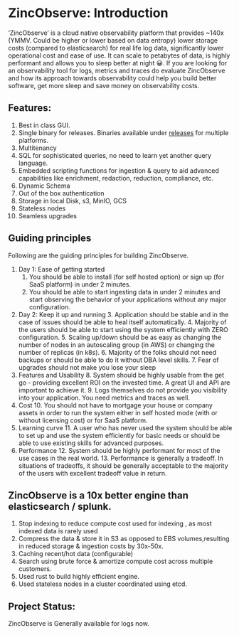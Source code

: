 # ZincObserve: Introduction

‘ZincObserve’ is a cloud native observability platform that provides ~140x (YMMV. Could be higher or lower based on data entropy) lower storage costs (compared to elasticsearch) for real life log data, significantly lower operational cost and ease of use. It can scale to petabytes of data, is highly performant and allows you to sleep better at night 😀. If you are looking for an observability tool for logs, metrics and traces do evaluate ZincObserve and how its approach towards observability could help you build better software, get more sleep and save money on observability costs.

## Features:
1. Best in class GUI.
1. Single binary for releases. Binaries available under [releases](https://github.com/zinclabs/zincobserve/releases) for multiple platforms.
1. Multitenancy
1. SQL for sophisticated queries, no need to learn yet another query language.
1. Embedded scripting functions for ingestion & query to aid advanced capabilities like enrichment, redaction, reduction, compliance, etc.
1. Dynamic Schema
1. Out of the box authentication
1. Storage in local Disk, s3, MinIO, GCS
1. Stateless nodes
1. Seamless upgrades

## Guiding principles

Following are the guiding principles for building ZincObserve.

1. Day 1: Ease of getting started
    1. You should be able to install (for self hosted option) or sign up (for SaaS platform) in under 2 minutes.
    2. You should be able to start ingesting data in under 2 minutes and start observing the behavior of your applications without any major configuration.
2. Day 2: Keep it up and running
    3. Application should be stable and in the case of issues should be able to heal itself automatically.
    4. Majority of the users should be able to start using the system efficiently with ZERO configuration.
    5. Scaling up/down should be as easy as changing the number of nodes in an autoscaling group (in AWS) or changing the number of replicas (in k8s).
    6. Majority of the folks should not need backups or should be able to do it without DBA level skills.
    7. Fear of upgrades should not make you lose your sleep
3. Features and Usability
    8. System should be highly usable from the get go - providing excellent ROI on the invested time. A great UI and API are important to achieve it.
    9. Logs themselves do not provide you visibility into your application. You need metrics and traces as well.
4. Cost
    10. You should not have to mortgage your house or company assets in order to run the system either in self hosted mode (with or without licensing cost) or for SaaS platform.
5. Learning curve
    11. A user who has never used the system should be able to set up and use the system efficiently for basic needs or should be able to use existing skills for advanced purposes.
6. Performance
    12. System should be highly performant for most of the use cases in the real world.
    13. Performance is generally a tradeoff. In situations of tradeoffs, it should be generally acceptable to the majority of the users with excellent tradeoff value in return.

## ZincObserve is a 10x better engine than elasticsearch / splunk.

1. Stop indexing to reduce compute cost used for indexing , as most indexed data is rarely used
1. Compress the data & store it in S3 as opposed to EBS volumes,resulting in reduced storage & ingestion costs by 30x-50x.
1. Caching recent/hot data (configurable)
1. Search using brute force & amortize compute cost across multiple customers.
1. Used rust to build highly efficient engine. 
1. Used stateless nodes in a cluster coordinated using etcd.


## Project Status:

ZincObserve is Generally available for logs now. 
